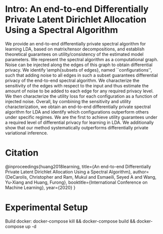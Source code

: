 # Intro: An end-to-end Differentially Private Latent Dirichlet Allocation Using a Spectral Algorithm

We provide an end-to-end differentially private spectral algorithm for learning LDA, based on matrix/tensor decompositions, and establish theoretical guarantees on utility/consistency of the estimated model parameters. We represent the spectral algorithm as a computational graph. Noise can be injected along the edges of this graph to obtain differential privacy. We identify \emph{subsets of edges}, named ``configurations'', such that adding noise to all edges in such a subset guarantees differential privacy of the end-to-end spectral algorithm. We characterize the sensitivity of the edges with respect to the input and thus estimate the amount of noise to be added to each edge for any required privacy level. We then characterize the utility loss  for each configuration as a function of injected noise.  Overall, by combining the sensitivity and utility characterization, we obtain an end-to-end differentially private spectral algorithm for LDA and identify which configurations outperform others under specific regimes. We are the first to achieve utility guarantees under a required level of differential privacy for learning in LDA. We additionally show that our method systematically outperforms differentially private variational inference.

# Citation
@inproceedings{huang2018learning,
  title={An end-to-end Differentially Private Latent Dirichlet Allocation Using a Spectral Algorithm},
  author={DeCarolis, Christopher and Ram, Mukul and Esmaeili, Seyed A and Wang, Yu-Xiang and Huang, Furong},
  booktitle={International Conference on Machine Learning},
  year={2020}
}

# Experimental Setup

Build docker:
docker-compose kill && docker-compose build && docker-compose up -d


